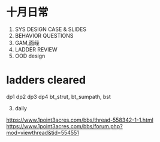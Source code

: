 # 十月日常
1. SYS DESIGN CASE & SLIDES
2. BEHAVIOR QUESTIONS
3. GAM,面经
4. LADDER REVIEW
5. OOD design

# ladders cleared
dp1 dp2 dp3 dp4
bt_strut, bt_sumpath, bst


3. daily

https://www.1point3acres.com/bbs/thread-558342-1-1.html
https://www.1point3acres.com/bbs/forum.php?mod=viewthread&tid=554551
